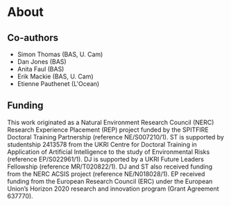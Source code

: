 # About

## Co-authors

- Simon Thomas (BAS, U. Cam)
- Dan Jones (BAS)
- Anita Faul (BAS)
- Erik Mackie (BAS, U. Cam)
- Etienne Pauthenet (L'Ocean)

## Funding

This work originated as a Natural Environment Research Council
(NERC) Research Experience Placement (REP) project funded by
the SPITFIRE Doctoral Training Partnership (reference NE/S007210/1).
ST is supported by studentship 2413578 from the UKRI Centre for Doctoral Training in
Application of Artificial Intelligence to the study of Environmental Risks (reference EP/S022961/1).
DJ is supported by a UKRI Future Leaders Fellowship (reference MR/T020822/1).
DJ and ST also received funding from the NERC ACSIS project (reference NE/N018028/1).
EP received funding from the European Research Council (ERC) under the European
Union’s Horizon 2020 research and innovation program (Grant Agreement 637770).
